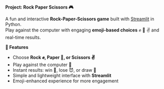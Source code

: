 **Project: Rock Paper Scissors 🎮**

A fun and interactive **Rock-Paper-Scissors game** built with [Streamlit](https://flexisafrsp.streamlit.app/) in Python.  
Play against the computer with engaging **emoji-based choices** ✊ 🤚 ✌️ and real-time results.


**🚀 Features**
- Choose **Rock ✊, Paper 🤚, or Scissors ✌️**
- Play against the computer 🤖
- Instant results: win 🎉, lose 😈, or draw 🤝
- Simple and lightweight interface with **Streamlit**
- Emoji-enhanced experience for more engagement


